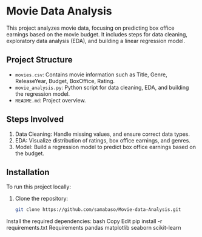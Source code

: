 # Movie Data Analysis

This project analyzes movie data, focusing on predicting box office earnings based on the movie budget. It includes steps for data cleaning, exploratory data analysis (EDA), and building a linear regression model.

## Project Structure

- `movies.csv`: Contains movie information such as Title, Genre, ReleaseYear, Budget, BoxOffice, Rating.
- `movie_analysis.py`: Python script for data cleaning, EDA, and building the regression model.
- `README.md`: Project overview.

## Steps Involved

1. Data Cleaning: Handle missing values, and ensure correct data types.
2. EDA: Visualize distribution of ratings, box office earnings, and genres.
3. Model: Build a regression model to predict box office earnings based on the budget.

## Installation

To run this project locally:

1. Clone the repository:
   ```bash
   git clone https://github.com/samabaso/Movie-data-Analysis.git
Install the required dependencies:
bash
Copy
Edit
pip install -r requirements.txt
Requirements
pandas
matplotlib
seaborn
scikit-learn
